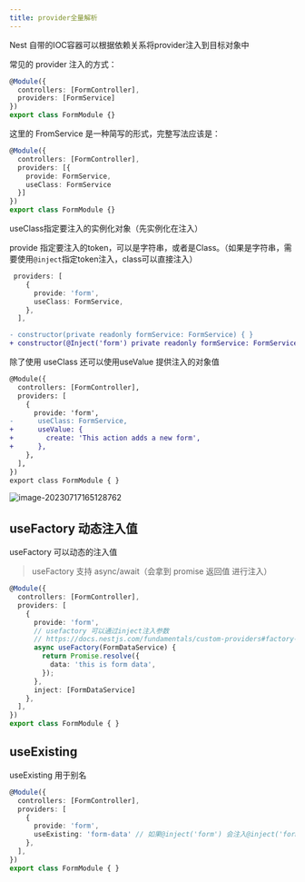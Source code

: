 ```yaml
---
title: provider全量解析
---
```


Nest 自带的IOC容器可以根据依赖关系将provider注入到目标对象中

常见的 provider 注入的方式：

```typescript
@Module({
  controllers: [FormController],
  providers: [FormService]
})
export class FormModule {}
```

这里的 FromService 是一种简写的形式，完整写法应该是：

```ts
@Module({
  controllers: [FormController],
  providers: [{
    provide: FormService,
    useClass: FormService
  }]
})
export class FormModule {}
```

useClass指定要注入的实例化对象（先实例化在注入）



provide 指定要注入的token，可以是字符串，或者是Class。（如果是字符串，需要使用`@inject`指定token注入，class可以直接注入）

```ts
 providers: [
    {
      provide: 'form',
      useClass: FormService,
    },
  ],
```

```diff
- constructor(private readonly formService: FormService) { }
+ constructor(@Inject('form') private readonly formService: FormService) { }
```

除了使用 useClass 还可以使用useValue 提供注入的对象值

```diff
@Module({
  controllers: [FormController],
  providers: [
    {
      provide: 'form',
-      useClass: FormService,
+      useValue: {
+        create: 'This action adds a new form',
+      },
    },
  ],
})
export class FormModule { }

```

![image-20230717165128762](http://114.55.225.186:30002/oss/file/WPJTOOANlAvXos4EJeb0m/2023-07-17/image-20230717165128762.png)

## useFactory 动态注入值

useFactory 可以动态的注入值

> useFactory 支持 async/await（会拿到 promise 返回值 进行注入）

```ts
@Module({
  controllers: [FormController],
  providers: [
    {
      provide: 'form',
      // usefactory 可以通过inject注入参数
      // https://docs.nestjs.com/fundamentals/custom-providers#factory-providers-usefactory
      async useFactory(FormDataService) {
        return Promise.resolve({
          data: 'this is form data',
        });
      },
      inject: [FormDataService]
    },
  ],
})
export class FormModule { }
```

## useExisting

useExisting 用于别名

```ts
@Module({
  controllers: [FormController],
  providers: [
    {
      provide: 'form',
      useExisting: 'form-data' // 如果@inject('form') 会注入@inject('form-data') 的对象 
    },
  ],
})
export class FormModule { }
```

